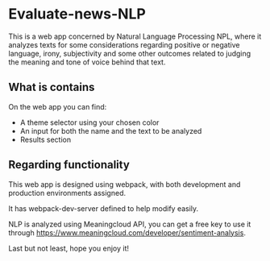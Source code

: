 # Evaluate-news-NLP

This is a web app concerned by Natural Language Processing NPL, where
it analyzes texts for some considerations regarding positive or negative
language, irony, subjectivity and some other outcomes related to judging
the meaning and tone of voice behind that text.

## What is contains

On the web app you can find:

- A theme selector using your chosen color
- An input for both the name and the text to be analyzed
- Results section

## Regarding functionality

This web app is designed using webpack, with both development and production environments assigned.

It has webpack-dev-server defined to help modify easily.

NLP is analyzed using Meaningcloud API, you can get a free key to use it through https://www.meaningcloud.com/developer/sentiment-analysis.

Last but not least, hope you enjoy it!
